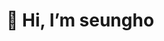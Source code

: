 
# 👋 Hi, I’m seungho

<!-- <div align=center>

<!-- ![Anurag's github stats](https://github-readme-stats.vercel.app/api?username=seunghowhite&show_icons=true)  -->

<!-- [![Top Langs](https://github-readme-stats.vercel.app/api/top-langs/?username=seunghowhite&layout=compact)](https://github.com/metleeha) -->





<!-- [![Top Langs](https://github-readme-stats.vercel.app/api/top-langs/?username=seunghowhite&layout=compact)](https://github.com/seunghowhite/github-readme-stats) -->
